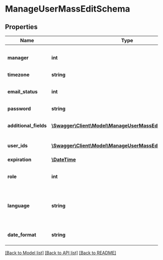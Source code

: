 # ManageUserMassEditSchema

## Properties
Name | Type | Description | Notes
------------ | ------------- | ------------- | -------------
**manager** | **int** | The ID of the manager of the user | [optional] 
**timezone** | **string** | Timezone | [optional] 
**email_status** | **int** | Email status - 0-unverified, 1-verified | [optional] 
**password** | **string** |  | 
**additional_fields** | [**\Swagger\Client\Model\ManageUserMassEditAdditionalFields[]**](ManageUserMassEditAdditionalFields.md) | [array, required] Success or failure | [optional] 
**user_ids** | [**\Swagger\Client\Model\ManageUserMassEditUserIds[]**](ManageUserMassEditUserIds.md) | Array of user IDs | 
**expiration** | [**\DateTime**](Date.md) | Expiration date | [optional] 
**role** | **int** | The company user role ID | [optional] 
**language** | **string** | If one is not provided, use the platform default language | [optional] 
**date_format** | **string** | Date format - en, it, bg ... | [optional] 

[[Back to Model list]](../README.md#documentation-for-models) [[Back to API list]](../README.md#documentation-for-api-endpoints) [[Back to README]](../README.md)


